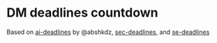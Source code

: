 # DM deadlines countdown

Based on [ai-deadlines](https://aideadlin.es) by @abshkdz, [sec-deadlines](https://sec-deadlines.github.io), and [se-deadlines](https://se-deadlines.github.io)